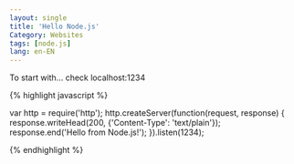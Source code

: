 ```yaml
---
layout: single
title: 'Hello Node.js'
Category: Websites
tags: [node.js]
lang: en-EN
---
```

To start with... check localhost:1234

{% highlight javascript %}

var http = require('http');
http.createServer(function(request, response) {
  response.writeHead(200, {'Content-Type': 'text/plain'});
  response.end('Hello from Node.js!');
}).listen(1234);

{% endhighlight %}
